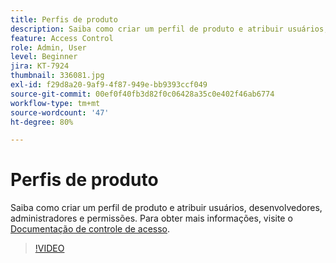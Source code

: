 ```yaml
---
title: Perfis de produto
description: Saiba como criar um perfil de produto e atribuir usuários, desenvolvedores, administradores e permissões.
feature: Access Control
role: Admin, User
level: Beginner
jira: KT-7924
thumbnail: 336081.jpg
exl-id: f29d8a20-9af9-4f87-949e-bb9393ccf049
source-git-commit: 00ef0f40fb3d82f0c06428a35c0e402f46ab6774
workflow-type: tm+mt
source-wordcount: '47'
ht-degree: 80%

---
```


# Perfis de produto

Saiba como criar um perfil de produto e atribuir usuários, desenvolvedores, administradores e permissões. Para obter mais informações, visite o [Documentação de controle de acesso](https://experienceleague.adobe.com/docs/experience-platform/access-control/home.html?lang=pt-BR).

>[!VIDEO](https://video.tv.adobe.com/v/336081?learn=on)
